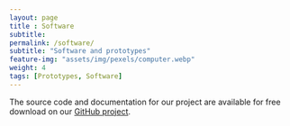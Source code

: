 ```yaml
--- 
layout: page
title : Software 
subtitle:  
permalink: /software/
subtitle: "Software and prototypes" 
feature-img: "assets/img/pexels/computer.webp"
weight: 4
tags: [Prototypes, Software]
---
```


The source code and documentation for our project are available for free download on our [GitHub project](https://github.com/common-wears/Software).
